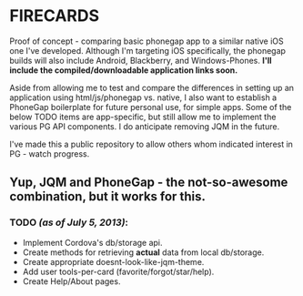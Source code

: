 # FIRECARDS

Proof of concept - comparing basic phonegap app to a similar native iOS one I've developed.  Although I'm targeting iOS specifically, the phonegap builds will also include Android, Blackberry, and Windows-Phones. **I'll include the compiled/downloadable application links soon.**

Aside from allowing me to test and compare the differences in setting up an application using html/js/phonegap vs. native, I also want to establish a PhoneGap boilerplate for future personal use, for simple apps. Some of the below TODO items are app-specific, but still allow me to implement the various PG API components. I do anticipate removing JQM in the future.

I've made this a public repository to allow others whom indicated interest in PG - watch progress. 


Yup, JQM and PhoneGap - the not-so-awesome combination, but it works for this.
-----
### TODO *(as of July 5, 2013)*:
- Implement Cordova's db/storage api.
- Create methods for retrieving **actual** data from local db/storage.
- Create appropriate doesnt-look-like-jqm-theme.
- Add user tools-per-card (favorite/forgot/star/help).
- Create Help/About pages.
